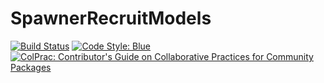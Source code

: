 # SpawnerRecruitModels

[![Build Status](https://github.com/jkbest2/SpawnerRecruitModels.jl/workflows/CI/badge.svg)](https://github.com/jkbest2/SpawnerRecruitModels.jl/actions)
[![Code Style: Blue](https://img.shields.io/badge/code%20style-blue-4495d1.svg)](https://github.com/invenia/BlueStyle)
[![ColPrac: Contributor's Guide on Collaborative Practices for Community Packages](https://img.shields.io/badge/ColPrac-Contributor's%20Guide-blueviolet)](https://github.com/SciML/ColPrac)
